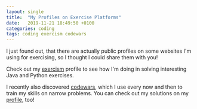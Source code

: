 ```yaml
---
layout: single
title:  "My Profiles on Exercise Platforms"
date:   2019-11-21 18:49:50 +0100
categories: coding
tags: coding exercism codewars
---
```

I just found out, that there are actually public profiles on some websites I'm using for exercising, so I thought I could share them with you!

Check out my [exercism][exercism-profile] profile to see how I'm doing in solving interesting Java and Python exercises.

I recently also discovered [codewars][codewars-page], which I use every now and then to train my skills on narrow problems. You can check out my solutions on my [profile][codewars-profile], too!

[exercism-profile]: https://exercism.io/profiles/neumannm
[codewars-page]:  https://www.codewars.com/
[codewars-profile]: https://www.codewars.com/users/neumannm
